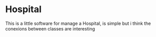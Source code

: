# Hospital
 This is a little software for manage a Hospital, is simple but i think the conexions between classes are interesting
